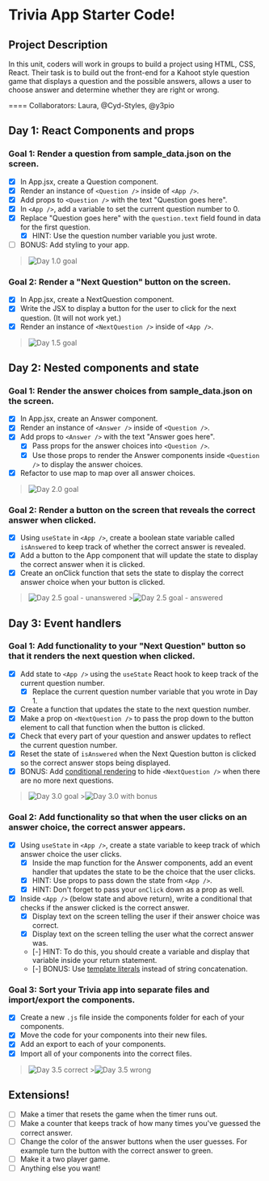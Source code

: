 # Trivia App Starter Code!

## Project Description

In this unit, coders will work in groups to build a project using HTML, CSS, React. Their task is to build out the front-end for a Kahoot style question game that displays a question and the possible answers, allows a user to choose answer and determine whether they are right or wrong.

====
Collaborators: Laura, @Cyd-Styles, @y3pio

## Day 1: React Components and props

### Goal 1: Render a question from sample_data.json on the screen.

- [x] In App.jsx, create a Question component.
- [x] Render an instance of `<Question />` inside of `<App />`.
- [x] Add props to `<Question />` with the text "Question goes here".
- [x] In `<App />`, add a variable to set the current question number to 0.
- [x] Replace "Question goes here" with the `question.text` field found in data for the first question.
  - [x] HINT: Use the question number variable you just wrote.
- [ ] BONUS: Add styling to your app.

> ![Day 1.0 goal](https://i.imgur.com/eTZAXGk.png)

### Goal 2: Render a "Next Question" button on the screen.

- [x] In App.jsx, create a NextQuestion component.
- [x] Write the JSX to display a button for the user to click for the next question. (It will not work yet.)
- [x] Render an instance of `<NextQuestion />` inside of `<App />`.

> ![Day 1.5 goal](https://i.imgur.com/o4MzPjL.png)

## Day 2: Nested components and state

### Goal 1: Render the answer choices from sample_data.json on the screen.

- [X] In App.jsx, create an Answer component.
- [X] Render an instance of `<Answer />` inside of `<Question />`.
- [X] Add props to `<Answer />` with the text "Answer goes here".
  - [X] Pass props for the answer choices into `<Question />`.
  - [X] Use those props to render the Answer components inside `<Question />` to display the answer choices.
- [X] Refactor to use map to map over all answer choices.

> ![Day 2.0 goal](https://i.imgur.com/VpA8eRc.png)

### Goal 2: Render a button on the screen that reveals the correct answer when clicked.

- [X] Using `useState` in `<App />`, create a boolean state variable called `isAnswered` to keep track of whether the correct answer is revealed.
- [X] Add a button to the App component that will update the state to display the correct answer when it is clicked.
- [X] Create an onClick function that sets the state to display the correct answer choice when your button is clicked.

> ![Day 2.5 goal - unanswered](https://i.imgur.com/JI6GroE.png) >![Day 2.5 goal - answered](https://i.imgur.com/rufYX84.png)

## Day 3: Event handlers

### Goal 1: Add functionality to your "Next Question" button so that it renders the next question when clicked.

- [X] Add state to `<App />` using the `useState` React hook to keep track of the current question number.
  - [X] Replace the current question number variable that you wrote in Day 1.
- [X] Create a function that updates the state to the next question number.
- [X] Make a prop on `<NextQuestion />` to pass the prop down to the button element to call that function when the button is clicked.
- [X] Check that every part of your question and answer updates to reflect the current question number.
- [X] Reset the state of `isAnswered` when the Next Question button is clicked so the correct answer stops being displayed.
- [X] BONUS: Add [conditional rendering](https://reactjs.org/docs/conditional-rendering.html) to hide `<NextQuestion />` when there are no more next questions.

> ![Day 3.0 goal](https://i.imgur.com/fetraPF.png) >![Day 3.0 with bonus](https://i.imgur.com/GruM8g2.png)

### Goal 2: Add functionality so that when the user clicks on an answer choice, the correct answer appears.

- [X] Using `useState` in `<App />`, create a state variable to keep track of which answer choice the user clicks.
  - [X] Inside the map function for the Answer components, add an event handler that updates the state to be the choice that the user clicks.
  - [X] HINT: Use props to pass down the state from `<App />`.
  - [X] HINT: Don't forget to pass your `onClick` down as a prop as well.
- [X] Inside `<App />` (below state and above return), write a conditional that checks if the answer clicked is the correct answer.
  - [X] Display text on the screen telling the user if their answer choice was correct.
  - [X] Display text on the screen telling the user what the correct answer was.
  - [-] HINT: To do this, you should create a variable and display that variable inside your return statement.
  - [-] BONUS: Use [template literals](https://developer.mozilla.org/en-US/docs/Web/JavaScript/Reference/Template_literals) instead of string concatenation.

### Goal 3: Sort your Trivia app into separate files and import/export the components.

- [X] Create a new `.js` file inside the components folder for each of your components.
- [X] Move the code for your components into their new files.
- [X] Add an export to each of your components.
- [X] Import all of your components into the correct files.

> ![Day 3.5 correct](https://i.imgur.com/HC7M6LH.png) >![Day 3.5 wrong](https://i.imgur.com/DWQu3bb.png)

## Extensions!

- [ ] Make a timer that resets the game when the timer runs out.
- [ ] Make a counter that keeps track of how many times you've guessed the correct answer.
- [ ] Change the color of the answer buttons when the user guesses. For example turn the button with the correct answer to green.
- [ ] Make it a two player game.
- [ ] Anything else you want!
